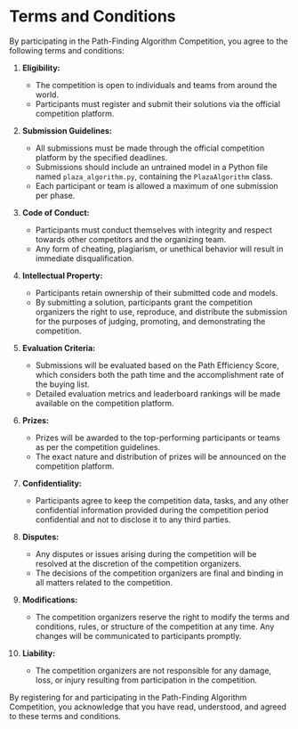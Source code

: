 # Terms and Conditions

By participating in the Path-Finding Algorithm Competition, you agree to the following terms and conditions:

1. **Eligibility:**
   - The competition is open to individuals and teams from around the world.
   - Participants must register and submit their solutions via the official competition platform.

2. **Submission Guidelines:**
   - All submissions must be made through the official competition platform by the specified deadlines.
   - Submissions should include an untrained model in a Python file named `plaza_algorithm.py`, containing the `PlazaAlgorithm` class.
   - Each participant or team is allowed a maximum of one submission per phase.

3. **Code of Conduct:**
   - Participants must conduct themselves with integrity and respect towards other competitors and the organizing team.
   - Any form of cheating, plagiarism, or unethical behavior will result in immediate disqualification.

4. **Intellectual Property:**
   - Participants retain ownership of their submitted code and models.
   - By submitting a solution, participants grant the competition organizers the right to use, reproduce, and distribute the submission for the purposes of judging, promoting, and demonstrating the competition.

5. **Evaluation Criteria:**
   - Submissions will be evaluated based on the Path Efficiency Score, which considers both the path time and the accomplishment rate of the buying list.
   - Detailed evaluation metrics and leaderboard rankings will be made available on the competition platform.

6. **Prizes:**
   - Prizes will be awarded to the top-performing participants or teams as per the competition guidelines.
   - The exact nature and distribution of prizes will be announced on the competition platform.

7. **Confidentiality:**
   - Participants agree to keep the competition data, tasks, and any other confidential information provided during the competition period confidential and not to disclose it to any third parties.

8. **Disputes:**
   - Any disputes or issues arising during the competition will be resolved at the discretion of the competition organizers.
   - The decisions of the competition organizers are final and binding in all matters related to the competition.

9. **Modifications:**
   - The competition organizers reserve the right to modify the terms and conditions, rules, or structure of the competition at any time. Any changes will be communicated to participants promptly.

10. **Liability:**
    - The competition organizers are not responsible for any damage, loss, or injury resulting from participation in the competition.

By registering for and participating in the Path-Finding Algorithm Competition, you acknowledge that you have read, understood, and agreed to these terms and conditions.
